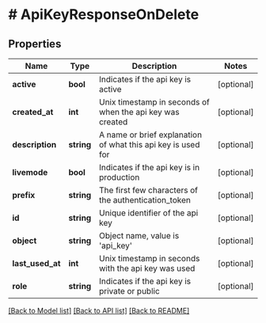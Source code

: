 # # ApiKeyResponseOnDelete

## Properties

Name | Type | Description | Notes
------------ | ------------- | ------------- | -------------
**active** | **bool** | Indicates if the api key is active | [optional]
**created_at** | **int** | Unix timestamp in seconds of when the api key was created | [optional]
**description** | **string** | A name or brief explanation of what this api key is used for | [optional]
**livemode** | **bool** | Indicates if the api key is in production | [optional]
**prefix** | **string** | The first few characters of the authentication_token | [optional]
**id** | **string** | Unique identifier of the api key | [optional]
**object** | **string** | Object name, value is &#39;api_key&#39; | [optional]
**last_used_at** | **int** | Unix timestamp in seconds with the api key was used | [optional]
**role** | **string** | Indicates if the api key is private or public | [optional]

[[Back to Model list]](../../README.md#models) [[Back to API list]](../../README.md#endpoints) [[Back to README]](../../README.md)
